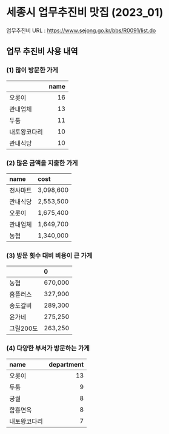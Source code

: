 
# 세종시 업무추진비 맛집 (2023_01)

업무추진비 URL : https://www.sejong.go.kr/bbs/R0091/list.do

## 업무 추진비 사용 내역

### (1) 많이 방문한 가게

|              |   name |
|:-------------|-------:|
| 오롯이       |     16 |
| 관내업체     |     13 |
| 두툼         |     11 |
| 내토왕코다리 |     10 |
| 관내식당     |     10 |

### (2) 많은 금액을 지출한 가게

| name     | cost      |
|:---------|:----------|
| 천사마트 | 3,098,600 |
| 관내식당 | 2,553,500 |
| 오롯이   | 1,675,400 |
| 관내업체 | 1,649,700 |
| 농협     | 1,340,000 |

### (3) 방문 횟수 대비 비용이 큰 가게

|           | 0       |
|:----------|:--------|
| 농협      | 670,000 |
| 홈플러스  | 327,900 |
| 송도갈비  | 289,300 |
| 윤가네    | 275,250 |
| 그릴200도 | 263,250 |

### (4) 다양한 부서가 방문하는 가게

| name         |   department |
|:-------------|-------------:|
| 오롯이       |           13 |
| 두툼         |            9 |
| 궁궐         |            8 |
| 함흥면옥     |            8 |
| 내토왕코다리 |            7 |

